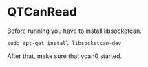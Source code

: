 # QTCanRead
Before running you have to install libsocketcan.
```
sudo apt-get install libsocketcan-dev
```

After that, make sure that vcan0 started.
